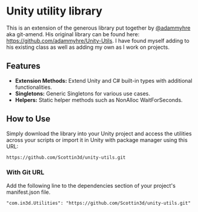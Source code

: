 # Unity utility library
This is an extension of the generous library put together by [@adammyhre](https://github.com/adammyhre) aka git-amend.
His original library can be found here: https://github.com/adammyhre/Unity-Utils.  I have found myself adding to his existing class as well as adding my own as I work on projects.

## Features

- **Extension Methods:** Extend Unity and C# built-in types with additional functionalities.
- **Singletons:** Generic Singletons for various use cases.
- **Helpers:** Static helper methods such as NonAlloc WaitForSeconds.

## How to Use

Simply download the library into your Unity project and access the utilities across your scripts or import it in Unity with package manager using this URL:

`https://github.com/Scottin3d/unity-utils.git`

### With Git URL

Add the following line to the dependencies section of your project's manifest.json file.

```
"com.in3d.Utilities": "https://github.com/Scottin3d/unity-utils.git"
```